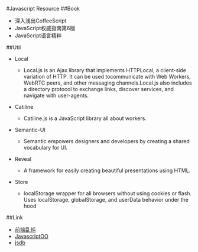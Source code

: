 #Javascript Resource
##Book
* 深入浅出CoffeeScript
* JavaScript权威指南第6版
* JavaScript语言精粹

##Util
* Local 
    * Local.js is an Ajax library that implements HTTPLocal, a client-side variation of HTTP. It can be used tocommunicate with Web Workers, WebRTC peers, and other messaging channels.Local.js also includes a directory protocol to exchange links, discover services, and navigate with user-agents.
    
* Catiline
    * Catiline.js is a JavaScript library all about workers.
    
* Semantic-UI
    * Semantic empowers designers and developers by creating a shared vocabulary for UI.

* Reveal
    * A framework for easily creating beautiful presentations using HTML. 

* Store
    * localStorage wrapper for all browsers without using cookies or flash. Uses localStorage, globalStorage, and userData behavior under the hood
    
##Link
* [前端乱炖](http://www.html-js.com/)
* [JavascriptOO](http://www.javascriptoo.com/)
* [jsdb](http://www.jsdb.io/)
